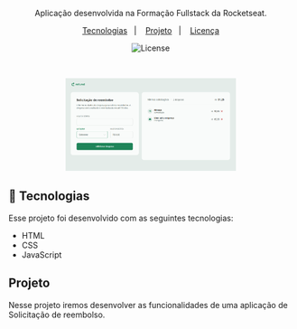 <p align="center">
Aplicação desenvolvida na Formação Fullstack da Rocketseat.
</p>

<p align="center">
  <a href="#-tecnologias">Tecnologias</a>&nbsp;&nbsp;&nbsp;|&nbsp;&nbsp;&nbsp;
  <a href="#-projeto">Projeto</a>&nbsp;&nbsp;&nbsp;|&nbsp;&nbsp;&nbsp;
  <a href="#memo-licença">Licença</a>
</p>

<p align="center">
  <img alt="License" src="https://img.shields.io/static/v1?label=license&message=MIT&color=1F8459&labelColor=00292E">
</p>

<br>

<p align="center">
  <img alt="Preview do projeto desenvolvido." src=".github/preview.png" width="60%">
</p>


## 🚀 Tecnologias

Esse projeto foi desenvolvido com as seguintes tecnologias:

- HTML
- CSS
- JavaScript

## Projeto

Nesse projeto iremos desenvolver as funcionalidades de uma aplicação de Solicitação de reembolso.